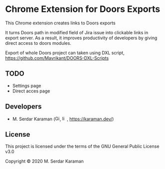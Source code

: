 # Chrome Extension for Doors Exports
This Chrome extension creates links to Doors exports

It turns Doors path in modified field of Jira issue into clickable links in export server. As a result, it improves productivity of developers by giving direct access to doors modules.

Export of whole Doors project can taken using DXL script, https://github.com/Mavrikant/DOORS-DXL-Scripts

## TODO

- Settings page
- Direct acces page

## Developers

- M. Serdar Karaman (<a href="https://github.com/Mavrikant" alt="Github"><img src="https://cdn-icons-png.flaticon.com/512/25/25231.png" alt="Github" width="15" height="15"></a>, <a href="https://www.linkedin.com/in/mserdarkaraman/" alt="linkedin"><img src="https://raw.githubusercontent.com/MartinHeinz/MartinHeinz/master/linkedin-3-16.png" alt="linkedin" width="15" height="15"></a>, https://karaman.dev/)

## License
This project is licensed under the terms of the GNU General Public License v3.0

Copyright © 2020 M. Serdar Karaman


[3.2]: https://raw.githubusercontent.com/MartinHeinz/MartinHeinz/master/linkedin-3-16.png (LinkedIn)
[2]: https://www.linkedin.com/in/mserdarkaraman/

